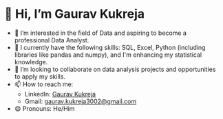 # 👋 Hi, I’m Gaurav Kukreja

- 👀 I’m interested in the field of Data and aspiring to become a professional Data Analyst.
- 🌱 I currently have the following skills: SQL, Excel, Python (including libraries like pandas and numpy), and I'm enhancing my statistical knowledge.
- 💞️ I’m looking to collaborate on data analysis projects and opportunities to apply my skills.
- 📫 How to reach me:
  - LinkedIn: [Gaurav Kukreja](https://www.linkedin.com/in/gauravkukrejaconnects/)
  - Gmail: gaurav.kukreja3002@gmail.com
- 😄 Pronouns: He/Him
